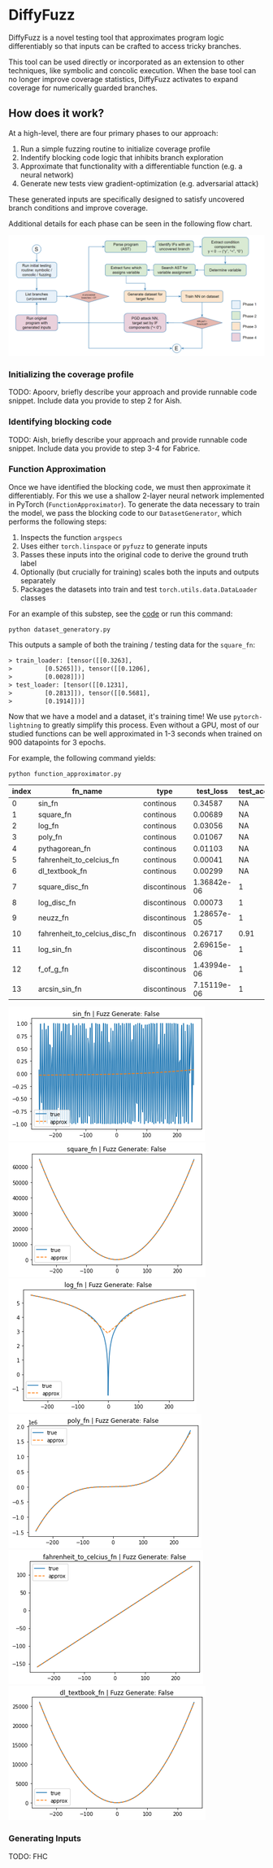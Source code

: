 # DiffyFuzz

DiffyFuzz is a novel testing tool that approximates program logic differentiably so that inputs can be crafted to access tricky branches. 

This tool can be used directly or incorporated as an extension to other techniques, like symbolic and concolic execution. When the base tool can no longer improve coverage statistics, DiffyFuzz activates to expand coverage for numerically guarded branches. 

## How does it work?

At a high-level, there are four primary phases to our approach:

1. Run a simple fuzzing routine to initialize coverage profile
2. Indentify blocking code logic that inhibits branch exploration 
3. Approximate that functionality with a differentiable function (e.g. a neural network)
4. Generate new tests view gradient-optimization (e.g. adversarial attack)

These generated inputs are specifically designed to satisfy uncovered branch conditions and improve coverage. 

Additional details for each phase can be seen in the following flow chart.

![DiffyFuzz Overview](/imgs/overview.png?raw=true)

### Initializing the coverage profile

TODO: Apoorv, briefly describe your approach and provide runnable code snippet. Include data you provide to step 2 for Aish.

### Identifying blocking code

TODO: Aish, briefly describe your approach and provide runnable code snippet. Include data you provide to step 3-4 for Fabrice.

### Function Approximation

Once we have identified the blocking code, we must then approximate it differentiably. For this we use a shallow 2-layer neural network implemented in PyTorch (`FunctionApproximator`). To generate the data necessary to train the model, we pass the blocking code to our `DatasetGenerator`, which performs the following steps:

1. Inspects the function `argspecs`
2. Uses either `torch.linspace` or `pyfuzz` to generate inputs
4. Passes these inputs into the original code to derive the ground truth label
3. Optionally (but crucially for training) scales both the inputs and outputs separately
5. Packages the datasets into train and test `torch.utils.data.DataLoader` classes

For an example of this substep, see the [code](src/dataset_generator.py) or run this command:
```
python dataset_generatory.py
```
This outputs a sample of both the training / testing data for the `square_fn`:
```
> train_loader: [tensor([[0.3263],
>         [0.5265]]), tensor([[0.1206],
>         [0.0028]])]
> test_loader: [tensor([[0.1231],
>         [0.2813]]), tensor([[0.5681],
>         [0.1914]])]
```

Now that we have a model and a dataset, it's training time! We use `pytorch-lightning` to greatly simplify this process. Even without a GPU, most of our studied functions can be well approximated in 1-3 seconds when trained on 900 datapoints for 3 epochs. 

For example, the following command yields:

```
python function_approximator.py
```

|index|fn\_name|type|test\_loss|test\_acc|train\_time_in_sec|fuzz\_generate|
|---|---|---|---|---|---|---|
|0|sin\_fn|continous|0\.34587|NA|1\.60|false|
|1|square\_fn|continous|0\.00689|NA|1\.57|false|
|2|log\_fn|continous|0\.03056|NA|1\.58|false|
|3|poly\_fn|continous|0\.01067|NA|1\.62|false|
|4|pythagorean\_fn|continous|0\.01103|NA|1\.61|false|
|5|fahrenheit\_to_celcius_fn|continous|0\.00041|NA|1\.61|false|
|6|dl\_textbook_fn|continous|0\.00299|NA|1\.61|false|
|7|square\_disc_fn|discontinous|1\.36842e-06|1|1\.62|false|
|8|log\_disc_fn|discontinous|0\.00073|1|1\.63|false|
|9|neuzz\_fn|discontinous|1\.28657e-05|1|1\.61|false|
|10|fahrenheit\_to_celcius_disc_fn|discontinous|0\.26717|0\.91|1\.60|false|
|11|log\_sin_fn|discontinous|2\.69615e-06|1|1\.60|false|
|12|f\_of_g_fn|discontinous|1\.43994e-06|1|1\.66|false|
|13|arcsin\_sin_fn|discontinous|7\.15119e-06|1|1\.62|false|

![sin_fn](/imgs/sin_fn.png?raw=true) ![square_fn](/imgs/square_fn.png?raw=true) ![log_fn](/imgs/log_fn.png?raw=true) ![poly_fn](/imgs/poly_fn.png?raw=true)          ![fahrenheit_to_celcius_fn](/imgs/fahrenheit_to_celcius_fn.png?raw=true) ![dl_textbook_fn](/imgs/dl_textbook_fn.png?raw=true)

### Generating Inputs

TODO: FHC
